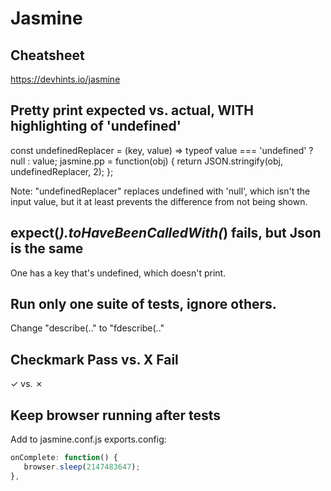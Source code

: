 # Jasmine

## Cheatsheet

   https://devhints.io/jasmine

## Pretty print expected vs. actual, WITH highlighting of 'undefined'

   const undefinedReplacer = (key, value) =>
      typeof value === 'undefined' ? null : value;
   jasmine.pp = function(obj) {
      return JSON.stringify(obj, undefinedReplacer, 2);
   };
   
   Note: "undefinedReplacer" replaces undefined with 'null', which isn't the input value, but it at least prevents the difference from not being shown.
   
## expect(_).toHaveBeenCalledWith(_) fails, but Json is the same

   One has a key that's undefined, which doesn't print.
   
## Run only one suite of tests, ignore others.

   Change "describe(.." to "fdescribe(.."
   
## Checkmark Pass vs. X Fail

   ✓ vs. ✗

## Keep browser running after tests
Add to jasmine.conf.js exports.config:
```javascript
onComplete: function() {
   browser.sleep(2147483647);
},
```

